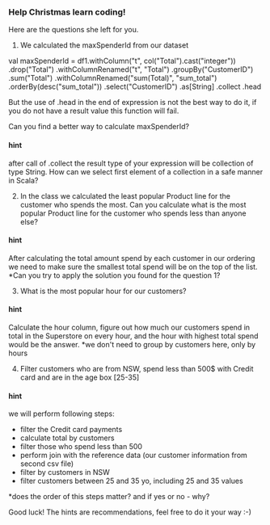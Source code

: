### Help Christmas learn coding!

Here are the questions she left for you.

1) We calculated the maxSpenderId from our dataset

val maxSpenderId = df1.withColumn("t", col("Total").cast("integer"))
.drop("Total")
.withColumnRenamed("t", "Total")
.groupBy("CustomerID")
.sum("Total")
.withColumnRenamed("sum(Total)", "sum_total")
.orderBy(desc("sum_total"))
.select("CustomerID")
.as[String]
.collect
.head 

But the use of .head in the end of expression is not the best way to do it, if you do not have a result value this function will fail.

Can you find a better way to calculate maxSpenderId?

#### hint
after call of .collect the result type of your expression will be collection of type String. 
How can we select first element of a collection in a safe manner in Scala?

2) In the class we calculated the least popular Product line for the customer who spends the most. Can you calculate what is the most popular Product line for the customer who spends less than anyone else?

#### hint
After calculating the total amount spend by each customer in our ordering we need to make sure the smallest total spend will be on the top of the list.
*Can you try to apply the solution you found for the question 1?

3)  What is the most popular hour for our customers?

#### hint
Calculate the hour column, figure out how much our customers spend in total in the Superstore on every hour, and the hour with highest total spend would be the answer.
*we don't need to group by customers here, only by hours

4) Filter customers who are from NSW, spend less than 500$ with Credit card and are in the age box [25-35]

#### hint
we will perform following steps:
- filter the Credit card payments
- calculate total by customers
- filter those who spend less than 500 
- perform join with the reference data (our customer information from second csv file)
- filter by customers in NSW
- filter customers between 25 and 35 yo, including 25 and 35 values

*does the order of this steps matter? and if yes or no - why?

Good luck! The hints are recommendations, feel free to do it your way :-)
